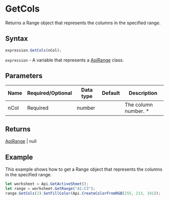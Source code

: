 # GetCols

Returns a Range object that represents the columns in the specified range.

## Syntax

```javascript
expression.GetCols(nCol);
```

`expression` - A variable that represents a [ApiRange](../ApiRange.md) class.

## Parameters

| **Name** | **Required/Optional** | **Data type** | **Default** | **Description** |
| ------------- | ------------- | ------------- | ------------- | ------------- |
| nCol | Required | number |  | The column number. * |

## Returns

[ApiRange](../../ApiRange/ApiRange.md) \| null

## Example

This example shows how to get a Range object that represents the columns in the specified range.

```javascript editor-
let worksheet = Api.GetActiveSheet();
let range = worksheet.GetRange("A1:C3");
range.GetCols(2).SetFillColor(Api.CreateColorFromRGB(255, 213, 191));
```
